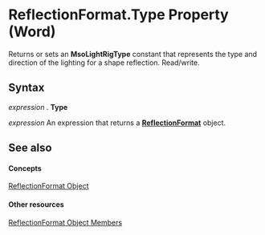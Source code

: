 
# ReflectionFormat.Type Property (Word)

Returns or sets an  **MsoLightRigType** constant that represents the type and direction of the lighting for a shape reflection. Read/write.


## Syntax

 _expression_ . **Type**

 _expression_ An expression that returns a **[ReflectionFormat](ee2ea7a1-0671-bbd6-6a94-90f2472d704e.md)** object.


## See also


#### Concepts


[ReflectionFormat Object](ee2ea7a1-0671-bbd6-6a94-90f2472d704e.md)
#### Other resources


[ReflectionFormat Object Members](0f7a4d24-53ef-d593-76d6-9cafe2b2b46e.md)
